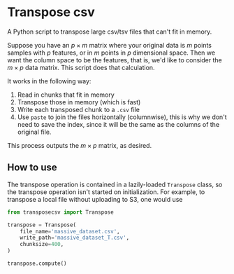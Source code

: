 # Transpose csv
A Python script to transpose large csv/tsv files that can't fit in memory. 

Suppose you have an $p \times m$ matrix where your original data is $m$ points samples with $p$ features, or in $m$ points in $p$ dimensional space. Then we want the column space to be the features, that is, we'd like to consider the $m \times p$ data matrix. This script does that calculation.

It works in the following way:
1. Read in chunks that fit in memory
2. Transpose those in memory (which is fast)
3. Write each transposed chunk to a `.csv` file
4. Use `paste` to join the files horizontally (columnwise), this is why we don't need to save the index, since it will be the same as the columns of the original file. 

This process outputs the $m \times p$ matrix, as desired. 

## How to use  
The transpose operation is contained in a lazily-loaded `Transpose` class, so the transpose operation isn't started on initialization. For example, to transpose a local file without uploading to S3, one would use 

```python
from transposecsv import Transpose 

transpose = Transpose(
    file_name='massive_dataset.csv',
    write_path='massive_dataset_T.csv',
    chunksize=400,
)

transpose.compute()
```